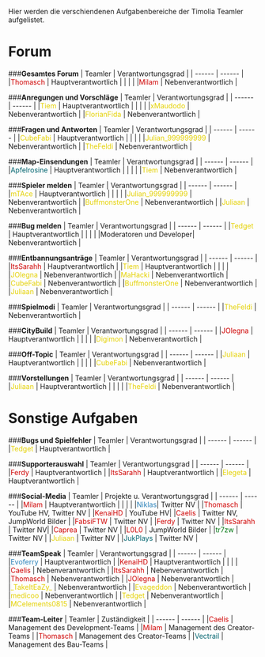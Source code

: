 Hier werden die verschiendenen Aufgabenbereiche der Timolia Teamler aufgelistet.

# Forum

###<strong>Gesamtes Forum</strong>
| Teamler | Verantwortungsgrad |
| ------ | ------ |
|<span style="color:#CF0101">Thomasch</span> | Hauptverantwortlich |
| | |
|<span style="color:#CF0101">Milam</span> | Nebenverantwortlich |

###<strong>Anregungen und Vorschläge</strong>
| Teamler | Verantwortungsgrad |
| ------ | ------ |
|<span style="color:#E4D100">Tiem</span> | Hauptverantwortlich |
| | |
|<span style="color:#E4D100">xMaudodo</span> | Nebenverantwortlich |
|<span style="color:#E4D100">FlorianFida</span> | Nebenverantwortlich |

###<strong>Fragen und Antworten</strong>
| Teamler | Verantwortungsgrad |
| ------ | ------ |
|<span style="color:#E4D100">CubeFabi</span> | Hauptverantwortlich |
| | |
|<span style="color:#E4D100">Julian_999999999</span> | Nebenverantwortlich |
|<span style="color:#E4D100">TheFeldi</span> | Nebenverantwortlich |

###<strong>Map-Einsendungen</strong>
| Teamler | Verantwortungsgrad |
| ------ | ------ |
|<span style="color:#00646F">Apfelrosine</span> | Hauptverantwortlich |
| | |
|<span style="color:#E4D100">Tiem</span> | Nebenverantwortlich |

###<strong>Spieler melden</strong>
| Teamler | Verantwortungsgrad |
| ------ | ------ |
|<span style="color:#E4D100">mTAce</span> | Hauptverantwortlich |
| | |
|<span style="color:#E4D100">Julian_999999999</span> | Nebenverantwortlich |
|<span style="color:#E4D100">BuffmonsterOne</span> | Nebenverantwortlich |
|<span style="color:#E4D100">Juliaan</span> | Nebenverantwortlich |

###<strong>Bug melden</strong>
| Teamler | Verantwortungsgrad |
| ------ | ------ |
|<span style="color:#E4D100">Tedget</span> | Hauptverantwortlich |
| | |
|Moderatoren und Developer| Nebenverantwortlich |

###<strong>Entbannungsanträge</strong>
| Teamler | Verantwortungsgrad |
| ------ | ------ |
|<span style="color:#CF0101">ItsSarahh</span> | Hauptverantwortlich |
|<span style="color:#E4D100">Tiem</span> | Hauptverantwortlich |
| | |
|<span style="color:#E4D100">JOlegna</span> | Nebenverantwortlich |
|<span style="color:#E4D100">MaHacki</span> | Nebenverantwortlich |
|<span style="color:#E4D100">CubeFabi</span> | Nebenverantwortlich |
|<span style="color:#E4D100">BuffmonsterOne</span> | Nebenverantwortlich |
|<span style="color:#E4D100">Juliaan</span> | Nebenverantwortlich |

###<strong>Spielmodi</strong>
| Teamler | Verantwortungsgrad |
| ------ | ------ |
|<span style="color:#E4D100">TheFeldi</span> | Nebenverantwortlich |

###<strong>CityBuild</strong>
| Teamler | Verantwortungsgrad |
| ------ | ------ |
|<span style="color:#CF0101">JOlegna</span> | Hauptverantwortlich |
| | |
|<span style="color:#E4D100">Digimon</span> | Nebenverantwortlich |

###<strong>Off-Topic</strong>
| Teamler | Verantwortungsgrad |
| ------ | ------ |
|<span style="color:#E4D100">Juliaan</span> | Hauptverantwortlich |
| | |
|<span style="color:#E4D100">CubeFabi</span> | Nebenverantwortlich |

###<strong>Vorstellungen</strong>
| Teamler | Verantwortungsgrad |
| ------ | ------ |
|<span style="color:#E4D100">Juliaan</span> | Hauptverantwortlich |
| | |
|<span style="color:#E4D100">TheFeldi</span> | Nebenverantwortlich |

# Sonstige Aufgaben

###<strong>Bugs und Spielfehler</strong>
| Teamler | Verantwortungsgrad |
| ------ | ------ |
|<span style="color:#E4D100">Tedget</span> | Hauptverantwortlich |

###<strong>Supporterauswahl</strong>
| Teamler | Verantwortungsgrad |
| ------ | ------ |
|<span style="color:#CF0101">Ferdy</span> | Hauptverantwortlich |
|<span style="color:#CF0101">ItsSarahh</span> | Hauptverantwortlich |
|<span style="color:#E4D100">Elegeta</span> | Hauptverantwortlich |

###<strong>Social-Media</strong>
| Teamler | Projekte u. Verantwortungsgrad |
| ------ | ------ |
|<span style="color:#CF0101">Milam</span> | Hauptverantwortlich |
| | |
|<span style="color:#2980b9">Niklas</span>| Twitter NV |
|<span style="color:#CF0101">Thomasch</span> | YouTube HV, Twitter NV |
|<span style="color:#CF0101">KenaiHD</span> | YouTube HV|
|<span style="color:#CF0101">Caelis</span> | Twitter NV, JumpWorld Bilder |
|<span style="color:#CF0101">FabsiFTW</span> | Twitter NV |
|<span style="color:#CF0101">Ferdy</span> | Twitter NV |
|<span style="color:#CF0101">ItsSarahh</span> | Twitter NV|
|<span style="color:#CF0101">Caprea</span> | Twitter NV |
|<span style="color:#CF0101">L0L0</span> | JumpWorld Bilder |
|<span style="color:#007812">tr7zw</span> | Twitter NV |
|<span style="color:#E4D100">Juliaan</span> | Twitter NV |
|<span style="color:#00646F">JukPlays</span> | Twitter NV |

###<strong>TeamSpeak</strong>
| Teamler | Verantwortungsgrad |
| ------ | ------ |
|<span style="color:#2980b9">Evoferry</span> | Hauptverantwortlich |
|<span style="color:#CF0101">KenaiHD</span> | Hauptverantwortlich |
| | |
|<span style="color:#CF0101">Caelis</span> | Nebenverantwortlich |
|<span style="color:#CF0101">ItsSarahh</span> | Nebenverantwortlich |
|<span style="color:#CF0101">Thomasch</span> | Nebenverantwortlich |
|<span style="color:#CF0101">JOlegna</span> | Nebenverantwortlich |
|<span style="color:#E4D100">\_TakeItEaZy\_</span> | Nebenverantwortlich |
|<span style="color:#E4D100">Evageddon</span> | Nebenverantwortlich |
|<span style="color:#E4D100">medicoo</span> | Nebenverantwortlich |
|<span style="color:#E4D100">Tedget</span> | Nebenverantwortlich |
|<span style="color:#E4D100">MCelements0815</span> | Nebenverantwortlich |

###<strong>Team-Leiter</strong>
| Teamler | Zuständigkeit |
| ------ | ------ |
|<span style="color:#CF0101">Caelis</span> | Management des Development-Teams |
|<span style="color:#CF0101">Milam</span> | Management des Creator-Teams |
|<span style="color:#CF0101">Thomasch</span> | Management des Creator-Teams |
|<span style="color:#00646F">Vectrail</span> | Management des Bau-Teams |